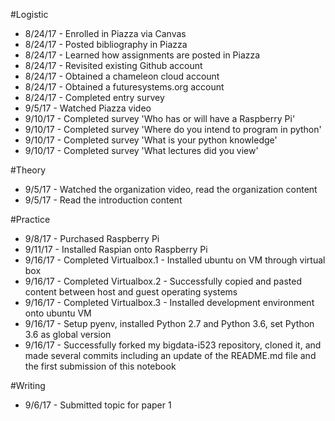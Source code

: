 #Logistic

* 8/24/17 - Enrolled in Piazza via Canvas
* 8/24/17 - Posted bibliography in Piazza
* 8/24/17 - Learned how assignments are posted in Piazza
* 8/24/17 - Revisited existing Github account
* 8/24/17 - Obtained a chameleon cloud account
* 8/24/17 - Obtained a futuresystems.org account
* 8/24/17 - Completed entry survey
* 9/5/17 - Watched Piazza video
* 9/10/17 - Completed survey 'Who has or will have a Raspberry Pi'
* 9/10/17 - Completed survey 'Where do you intend to program in python'
* 9/10/17 - Completed survey 'What is your python knowledge'
* 9/10/17 - Completed survey 'What lectures did you view'


#Theory

* 9/5/17 - Watched the organization video, read the organization content
* 9/5/17 - Read the introduction content


#Practice

* 9/8/17 - Purchased Raspberry Pi
* 9/11/17 - Installed Raspian onto Raspberry Pi
* 9/16/17 - Completed Virtualbox.1 - Installed ubuntu on VM through virtual box
* 9/16/17 - Completed Virtualbox.2 - Successfully copied and pasted content between host and guest operating systems
* 9/16/17 - Completed Virtualbox.3 - Installed development environment onto ubuntu VM
* 9/16/17 - Setup pyenv, installed Python 2.7 and Python 3.6, set Python 3.6 as global version
* 9/16/17 - Successfully forked my bigdata-i523 repository, cloned it, and made several commits including an update of the README.md file and the first submission of this notebook


#Writing

* 9/6/17 - Submitted topic for paper 1